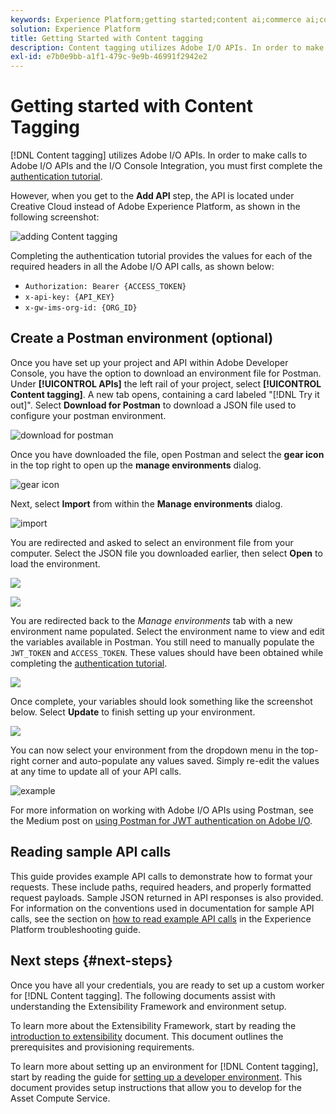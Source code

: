 ```yaml
---
keywords: Experience Platform;getting started;content ai;commerce ai;content tagging
solution: Experience Platform
title: Getting Started with Content tagging
description: Content tagging utilizes Adobe I/O APIs. In order to make calls to Adobe I/O APIs and the I/O Console Integration, you must first complete the authentication tutorial.
exl-id: e7b0e9bb-a1f1-479c-9e9b-46991f2942e2
---
```

# Getting started with Content Tagging

[!DNL Content tagging] utilizes Adobe I/O APIs. In order to make calls to Adobe I/O APIs and the I/O Console Integration, you must first complete the [authentication tutorial](https://www.adobe.com/go/platform-api-authentication-en).

However, when you get to the **Add API** step, the API is located under Creative Cloud instead of Adobe Experience Platform, as shown in the following screenshot: 

![adding Content tagging](./images/add-api-updated.png)

 Completing the authentication tutorial provides the values for each of the required headers in all the Adobe I/O API calls, as shown below:

- `Authorization: Bearer {ACCESS_TOKEN}`
- `x-api-key: {API_KEY}`
- `x-gw-ims-org-id: {ORG_ID}`

## Create a Postman environment (optional)

Once you have set up your project and API within Adobe Developer Console, you have the option to download an environment file for Postman. Under **[!UICONTROL APIs]** the left rail of your project, select **[!UICONTROL Content tagging]**. A new tab opens, containing a card labeled "[!DNL Try it out]". Select **Download for Postman** to download a JSON file used to configure your postman environment. 

![download for postman](./images/add-to-postman-updated.png)

Once you have downloaded the file, open Postman and select the **gear icon** in the top right to open up the **manage environments** dialog. 

![gear icon](./images/select-gear-icon.png)

Next, select **Import** from within the **Manage environments** dialog.

![import](./images/import-updated.png)

You are redirected and asked to select an environment file from your computer. Select the JSON file you downloaded earlier, then select **Open** to load the environment.

![](./images/choose-your-file.png)

![](./images/click-open.png)

You are redirected back to the *Manage environments* tab with a new environment name populated. Select the environment name to view and edit the variables available in Postman. You still need to manually populate the `JWT_TOKEN` and `ACCESS_TOKEN`. These values should have been obtained while completing the [authentication tutorial](https://www.adobe.com/go/platform-api-authentication-en).

![](./images/re-direct-updated.png)

Once complete, your variables should look something like the screenshot below. Select **Update** to finish setting up your environment.

![](./images/final-environment-updated.png)

You can now select your environment from the dropdown menu in the top-right corner and auto-populate any values saved. Simply re-edit the values at any time to update all of your API calls.

![example](./images/select-environment-updated.png)

For more information on working with Adobe I/O APIs using Postman, see the Medium post on [using Postman for JWT authentication on Adobe I/O](https://medium.com/adobetech/using-postman-for-jwt-authentication-on-adobe-i-o-7573428ffe7f).

## Reading sample API calls

This guide provides example API calls to demonstrate how to format your requests. These include paths, required headers, and properly formatted request payloads. Sample JSON returned in API responses is also provided. For information on the conventions used in documentation for sample API calls, see the section on [how to read example API calls](../../landing/troubleshooting.md) in the Experience Platform troubleshooting guide.

## Next steps {#next-steps}

Once you have all your credentials, you are ready to set up a custom worker for [!DNL Content tagging]. The following documents assist with understanding the Extensibility Framework and environment setup.

To learn more about the Extensibility Framework, start by reading the [introduction to extensibility](https://experienceleague.adobe.com/docs/asset-compute/using/extend/understand-extensibility.html) document. This document outlines the prerequisites and provisioning requirements.

To learn more about setting up an environment for [!DNL Content tagging], start by reading the guide for [setting up a developer environment](https://experienceleague.adobe.com/docs/asset-compute/using/extend/setup-environment.html). This document provides setup instructions that allow you to develop for the Asset Compute Service.
